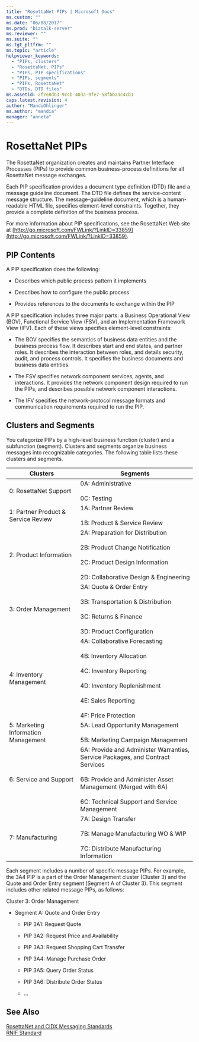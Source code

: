 ```yaml
---
title: "RosettaNet PIPs | Microsoft Docs"
ms.custom: ""
ms.date: "06/08/2017"
ms.prod: "biztalk-server"
ms.reviewer: ""
ms.suite: ""
ms.tgt_pltfrm: ""
ms.topic: "article"
helpviewer_keywords: 
  - "PIPs, clusters"
  - "RosettaNet, PIPs"
  - "PIPs, PIP specifications"
  - "PIPs, segments"
  - "PIPs, RosettaNet"
  - "DTDs, DTD files"
ms.assetid: 2f7e8db3-9ccb-403a-9fe7-58fbba3c4cb1
caps.latest.revision: 4
author: "MandiOhlinger"
ms.author: "mandia"
manager: "anneta"
---
```

# RosettaNet PIPs
The RosettaNet organization creates and maintains Partner Interface Processes (PIPs) to provide common business-process definitions for all RosettaNet message exchanges.  
  
 Each PIP specification provides a document type definition (DTD) file and a message guideline document. The DTD file defines the service-content message structure. The message-guideline document, which is a human-readable HTML file, specifies element-level constraints. Together, they provide a complete definition of the business process.  
  
 For more information about PIP specifications, see the RosettaNet Web site at [http://go.microsoft.com/FWLink/?LinkID=33859](http://go.microsoft.com/FWLink/?LinkID=33859).  
  
## PIP Contents  
 A PIP specification does the following:  
  
-   Describes which public process pattern it implements  
  
-   Describes how to configure the public process  
  
-   Provides references to the documents to exchange within the PIP  
  
 A PIP specification includes three major parts: a Business Operational View (BOV), Functional Service View (FSV), and an Implementation Framework View (IFV). Each of these views specifies element-level constraints:  
  
-   The BOV specifies the semantics of business data entities and the business process flow. It describes start and end states, and partner roles. It describes the interaction between roles, and details security, audit, and process controls. It specifies the business documents and business data entities.  
  
-   The FSV specifies network component services, agents, and interactions. It provides the network component design required to run the PIPs, and describes possible network component interactions.  
  
-   The IFV specifies the network-protocol message formats and communication requirements required to run the PIP.  
  
## Clusters and Segments  
 You categorize PIPs by a high-level business function (cluster) and a subfunction (segment). Clusters and segments organize business messages into recognizable categories. The following table lists these clusters and segments.  
  
|Clusters|Segments|  
|--------------|--------------|  
|0: RosettaNet Support|0A: Administrative<br /><br /> 0C: Testing|  
|1: Partner Product & Service Review|1A: Partner Review<br /><br /> 1B: Product & Service Review|  
|2: Product Information|2A: Preparation for Distribution<br /><br /> 2B: Product Change Notification<br /><br /> 2C: Product Design Information<br /><br /> 2D: Collaborative Design & Engineering|  
|3: Order Management|3A: Quote & Order Entry<br /><br /> 3B: Transportation & Distribution<br /><br /> 3C: Returns & Finance<br /><br /> 3D: Product Configuration|  
|4: Inventory Management|4A: Collaborative Forecasting<br /><br /> 4B: Inventory Allocation<br /><br /> 4C: Inventory Reporting<br /><br /> 4D: Inventory Replenishment<br /><br /> 4E: Sales Reporting<br /><br /> 4F: Price Protection|  
|5: Marketing Information Management|5A: Lead Opportunity Management<br /><br /> 5B: Marketing Campaign Management|  
|6: Service and Support|6A: Provide and Administer Warranties, Service Packages, and Contract Services<br /><br /> 6B: Provide and Administer Asset Management (Merged with 6A)<br /><br /> 6C: Technical Support and Service Management|  
|7: Manufacturing|7A: Design Transfer<br /><br /> 7B: Manage Manufacturing WO & WIP<br /><br /> 7C: Distribute Manufacturing Information|  
  
 Each segment includes a number of specific message PIPs. For example, the 3A4 PIP is a part of the Order Management cluster (Cluster 3) and the Quote and Order Entry segment (Segment A of Cluster 3). This segment includes other related message PIPs, as follows:  
  
 Cluster 3: Order Management  
  
-   Segment A: Quote and Order Entry  
  
    -   PIP 3A1: Request Quote  
  
    -   PIP 3A2: Request Price and Availability  
  
    -   PIP 3A3: Request Shopping Cart Transfer  
  
    -   PIP 3A4: Manage Purchase Order  
  
    -   PIP 3A5: Query Order Status  
  
    -   PIP 3A6: Distribute Order Status  
  
    -   …  
  
## See Also  
 [RosettaNet and CIDX Messaging Standards](../../adapters-and-accelerators/accelerator-rosettanet/rosettanet-and-cidx-messaging-standards.md)   
 [RNIF Standard](../../adapters-and-accelerators/accelerator-rosettanet/rnif-standard.md)